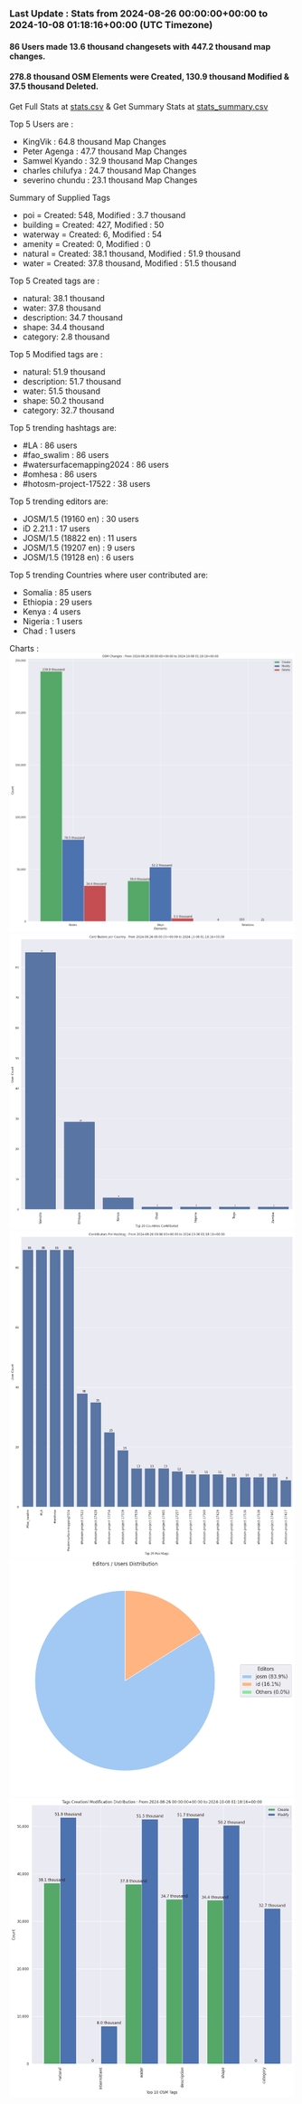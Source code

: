 ### Last Update : Stats from 2024-08-26 00:00:00+00:00 to 2024-10-08 01:18:16+00:00 (UTC Timezone)

#### 86 Users made 13.6 thousand changesets with 447.2 thousand map changes.
#### 278.8 thousand OSM Elements were Created, 130.9 thousand Modified & 37.5 thousand Deleted.
Get Full Stats at [stats.csv](/stats/watersurfacemapping/Daily/stats.csv)
 & Get Summary Stats at [stats_summary.csv](/stats/watersurfacemapping/Daily/stats_summary.csv)

Top 5 Users are : 
- KingVik : 64.8 thousand Map Changes
- Peter Agenga : 47.7 thousand Map Changes
- Samwel Kyando : 32.9 thousand Map Changes
- charles chilufya : 24.7 thousand Map Changes
- severino chundu : 23.1 thousand Map Changes

Summary of Supplied Tags
- poi = Created: 548, Modified : 3.7 thousand
- building = Created: 427, Modified : 50
- waterway = Created: 6, Modified : 54
- amenity = Created: 0, Modified : 0
- natural = Created: 38.1 thousand, Modified : 51.9 thousand
- water = Created: 37.8 thousand, Modified : 51.5 thousand


Top 5 Created tags are :
- natural: 38.1 thousand
- water: 37.8 thousand
- description: 34.7 thousand
- shape: 34.4 thousand
- category: 2.8 thousand


Top 5 Modified tags are :
- natural: 51.9 thousand
- description: 51.7 thousand
- water: 51.5 thousand
- shape: 50.2 thousand
- category: 32.7 thousand


Top 5 trending hashtags are:
- #LA : 86 users
- #fao_swalim : 86 users
- #watersurfacemapping2024 : 86 users
- #omhesa : 86 users
- #hotosm-project-17522 : 38 users


Top 5 trending editors are:
- JOSM/1.5 (19160 en) : 30 users
- iD 2.21.1 : 17 users
- JOSM/1.5 (18822 en) : 11 users
- JOSM/1.5 (19207 en) : 9 users
- JOSM/1.5 (19128 en) : 6 users


Top 5 trending Countries where user contributed are:
- Somalia : 85 users
- Ethiopia : 29 users
- Kenya : 4 users
- Nigeria : 1 users
- Chad : 1 users


 Charts : 
![Alt text](./stats_osm_changes.png) 
![Alt text](./stats_users_per_country.png) 
![Alt text](./stats_users_per_hashtag.png) 
![Alt text](./stats_editors_pie_chart.png) 
![Alt text](./stats_tags.png) 
